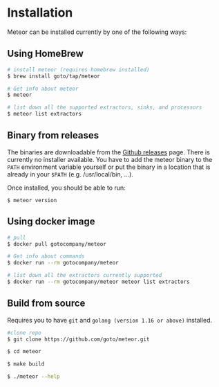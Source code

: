 # Installation

Meteor can be installed currently by one of the following ways:

## Using HomeBrew

```sh
# install meteor (requires homebrew installed)
$ brew install goto/tap/meteor

# Get info about meteor
$ meteor

# list down all the supported extractors, sinks, and processors
$ meteor list extractors
```

## Binary from releases

The binaries are downloadable from the [Github releases][github-releases] page.
There is currently no installer available.
You have to add the meteor binary to the `PATH` environment variable yourself or put the binary in a location that is already in your `$PATH` (e.g. /usr/local/bin, ...).

Once installed, you should be able to run:

```$ meteor version```

## Using docker image

```bash
# pull
$ docker pull gotocompany/meteor

# Get info about commands
$ docker run --rm gotocompany/meteor

# list down all the extractors currently supported
$ docker run --rm gotocompany/meteor meteor list extractors
```

## Build from source

Requires you to have `git` and `golang (version 1.16 or above)` installed.

```bash
#clone repo
$ git clone https://github.com/goto/meteor.git

$ cd meteor

$ make build

$ ./meteor --help
```

[github-releases]: https://github.com/goto/meteor/releases
